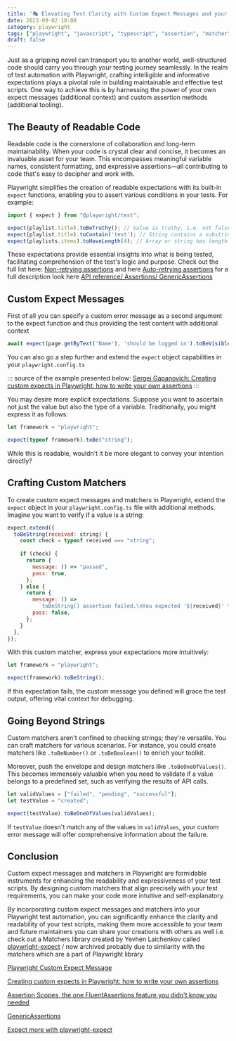 ```yaml
---
title: '🎭 Elevating Test Clarity with Custom Expect Messages and your own Matchers in Playwright'
date: 2023-09-02 10:00
category: playwright
tags: ["playwright", "javascript", "typescript", "assertion", "matcher"]
draft: false
---
```



Just as a gripping novel can transport you to another world, well-structured code should carry you through your testing journey seamlessly. In the realm of test automation with Playwright, crafting intelligible and informative expectations plays a pivotal role in building maintainable and effective test scripts. One way to achieve this is by harnessing the power of your own expect messages (additional context) and  custom assertion methods  (additional tooling).

## The Beauty of Readable Code

Readable code is the cornerstone of collaboration and long-term maintainability. When your code is crystal clear and concise, it becomes an invaluable asset for your team. This encompasses meaningful variable names, consistent formatting, and expressive assertions—all contributing to code that's easy to decipher and work with.

Playwright simplifies the creation of readable expectations with its built-in `expect` functions, enabling you to assert various conditions in your tests. For example:

```javascript
import { expect } from "@playwright/test";

expect(playlist.title).toBeTruthy(); // Value is truthy, i.e. not false, 0, null, etc.
expect(playlist.title).toContain('test'); // String contains a substring
expect(playlists.items).toHaveLength(4); // Array or string has length
```

These expectations provide essential insights into what is being tested, facilitating comprehension of the test's logic and purpose.
Check out the full list here: [Non-retrying assertions](https://playwright.dev/docs/test-assertions#non-retrying-assertions) and here [Auto-retrying assertions](https://playwright.dev/docs/test-assertions#auto-retrying-assertions) for a full description look here [API reference/ Assertions/ GenericAssertions](https://playwright.dev/docs/api/class-genericassertions)

## Custom Expect Messages

First of all you can specify a custom error message as a second argument to the expect function and thus providing the test content with additional context

```javascript
await expect(page.getByText('Name'), 'should be logged in').toBeVisible();
```

You can also go a step further and extend the `expect` object capabilities in your `playwright.config.ts`

::: source of the example presented below: [Sergei Gapanovich: Creating custom expects in Playwright: how to write your own assertions](https://playwrightsolutions.com/creating-custom-expects-in-playwright-how-to-write-your-own-assertions/) :::

You may desire more explicit expectations. Suppose you want to ascertain not just the value but also the type of a variable. Traditionally, you might express it as follows:

```javascript
let framework = "playwright";

expect(typeof framework).toBe("string");
```

While this is readable, wouldn't it be more elegant to convey your intention directly?

## Crafting Custom Matchers

To create custom expect messages and matchers in Playwright, extend the `expect` object in your `playwright.config.ts` file with additional methods. Imagine you want to verify if a value is a string:

```javascript
expect.extend({
  toBeString(received: string) {
    const check = typeof received === "string";
      
    if (check) {
      return {
        message: () => "passed",
        pass: true,
      };
    } else {
      return {
        message: () =>
          `toBeString() assertion failed.\nYou expected '${received}' to be a string but it's a ${typeof received}\n`,
        pass: false,
      };
    }
  },
});
```

With this custom matcher, express your expectations more intuitively:

```javascript
let framework = "playwright";

expect(framework).toBeString();
```

If this expectation fails, the custom message you defined will grace the test output, offering vital context for debugging.

## Going Beyond Strings

Custom matchers aren't confined to checking strings; they're versatile. You can craft matchers for various scenarios. For instance, you could create matchers like `.toBeNumber()` or `.toBeBoolean()` to enrich your toolkit.

Moreover, push the envelope and design matchers like `.toBeOneOfValues()`. This becomes immensely valuable when you need to validate if a value belongs to a predefined set, such as verifying the results of API calls.

```javascript
let validValues = ["failed", "pending", "successful"];
let testValue = "created"; 

expect(testValue).toBeOneOfValues(validValues);
```

If `testValue` doesn't match any of the values in `validValues`, your custom error message will offer comprehensive information about the failure.


## Conclusion

Custom expect messages and matchers in Playwright are formidable instruments for enhancing the readability and expressiveness of your test scripts. By designing custom matchers that align precisely with your test requirements, you can make your code more intuitive and self-explanatory.


By incorporating custom expect messages and matchers into your Playwright test automation, you can significantly enhance the clarity and readability of your test scripts, making them more accessible to your team and future maintainers you can share your creations with others as well i.e. check out a Matchers library created by Yevhen Laichenkov called [playwright-expect](https://github.com/elaichenkov/playwright-expect)  / now archived probably due to similarity with the matchers which are a part of Playwright library


[Playwright Custom Expect Message](https://www.programsbuzz.com/article/playwright-custom-expect-message)

[Creating custom expects in Playwright: how to write your own assertions](https://playwrightsolutions.com/creating-custom-expects-in-playwright-how-to-write-your-own-assertions/)

[Assertion Scopes, the one FluentAssertions feature you didn't know you needed](https://timdeschryver.dev/blog/assertion-scopes-the-one-fluentassertions-feature-you-didnt-know-you-needed)

[GenericAssertions](https://playwright.dev/docs/api/class-genericassertions)

[Expect more with playwright-expect](https://elaichenkov.medium.com/expect-more-with-playwright-expect-5eb4e23d3916)
